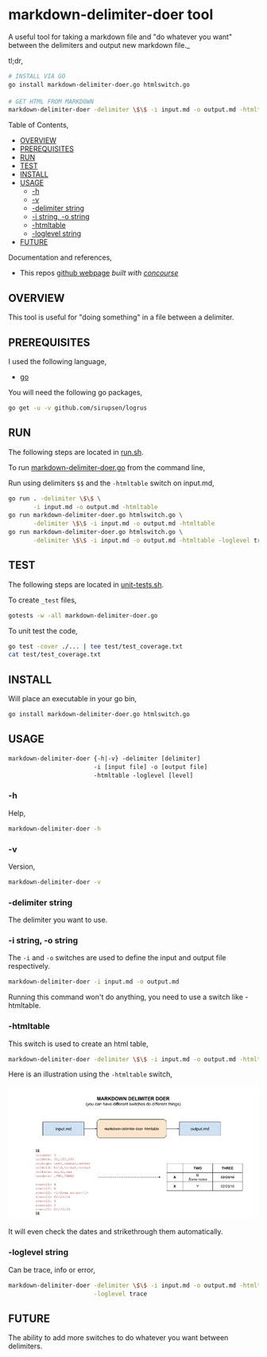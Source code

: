 # markdown-delimiter-doer tool

A useful tool for
taking a markdown file and "do whatever you want" between the delimiters
and output new markdown file._

tl;dr,

```bash
# INSTALL VIA GO
go install markdown-delimiter-doer.go htmlswitch.go

# GET HTML FROM MARKDOWN
markdown-delimiter-doer -delimiter \$\$ -i input.md -o output.md -htmltable
```

Table of Contents,

* [OVERVIEW](https://github.com/JeffDeCola/my-go-tools/tree/master/markdown-tools/markdown-delimiter-doer#overview)
* [PREREQUISITES](https://github.com/JeffDeCola/my-go-tools/tree/master/markdown-tools/markdown-delimiter-doer#prerequisites)
* [RUN](https://github.com/JeffDeCola/my-go-tools/tree/master/markdown-tools/markdown-delimiter-doer#run)
* [TEST](https://github.com/JeffDeCola/my-go-tools/tree/master/markdown-tools/markdown-delimiter-doer#test)
* [INSTALL](https://github.com/JeffDeCola/my-go-tools/tree/master/markdown-tools/markdown-delimiter-doer#install)
* [USAGE](https://github.com/JeffDeCola/my-go-tools/tree/master/markdown-tools/markdown-delimiter-doer#usage)
  * [-h](https://github.com/JeffDeCola/my-go-tools/tree/master/markdown-tools/markdown-delimiter-doer#-h)
  * [-v](https://github.com/JeffDeCola/my-go-tools/tree/master/markdown-tools/markdown-delimiter-doer#-v)
  * [-delimiter string](https://github.com/JeffDeCola/my-go-tools/tree/master/markdown-tools/markdown-delimiter-doer#-delimiter-string)
  * [-i string, -o string](https://github.com/JeffDeCola/my-go-tools/tree/master/markdown-tools/markdown-delimiter-doer#-i-string--o-string)
  * [-htmltable](https://github.com/JeffDeCola/my-go-tools/tree/master/markdown-tools/markdown-delimiter-doer#-htmltable)
  * [-loglevel string](https://github.com/JeffDeCola/my-go-tools/tree/master/markdown-tools/markdown-delimiter-doer#-loglevel-string)
* [FUTURE](https://github.com/JeffDeCola/my-go-tools/tree/master/markdown-tools/markdown-delimiter-doer#future)

Documentation and references,

* This repos
  [github webpage](https://jeffdecola.github.io/my-go-tools/)
  _built with
  [concourse](https://github.com/JeffDeCola/my-go-tools/blob/master/ci-README.md)_

## OVERVIEW

This tool is useful for "doing something" in a file between a delimiter.

## PREREQUISITES

I used the following language,

* [go](https://github.com/JeffDeCola/my-cheat-sheets/tree/master/software/development/languages/go-cheat-sheet)

You will need the following go packages,

```bash
go get -u -v github.com/sirupsen/logrus
```

## RUN

The following steps are located in
[run.sh](https://github.com/JeffDeCola/my-go-tools/blob/master/markdown-tools/markdown-delimiter-doer/run.sh).

To run
[markdown-delimiter-doer.go](https://github.com/JeffDeCola/my-go-tools/blob/master/markdown-tools/markdown-delimiter-doer/markdown-delimiter-doer.go)
from the command line,

Run using delimiters `$$` and the `-htmltable` switch on input.md,

```bash
go run . -delimiter \$\$ \
       -i input.md -o output.md -htmltable
go run markdown-delimiter-doer.go htmlswitch.go \
       -delimiter \$\$ -i input.md -o output.md -htmltable
go run markdown-delimiter-doer.go htmlswitch.go \
       -delimiter \$\$ -i input.md -o output.md -htmltable -loglevel trace
```

## TEST

The following steps are located in
[unit-tests.sh](https://github.com/JeffDeCola/my-go-tools/blob/master/markdown-tools/markdown-delimiter-doer/test/unit-tests.sh).

To create `_test` files,

```bash
gotests -w -all markdown-delimiter-doer.go
```

To unit test the code,

```bash
go test -cover ./... | tee test/test_coverage.txt
cat test/test_coverage.txt
```

## INSTALL

Will place an executable in your go bin,

```bash
go install markdown-delimiter-doer.go htmlswitch.go
```

## USAGE

```txt
markdown-delimiter-doer {-h|-v} -delimiter [delimiter]
                        -i [input file] -o [output file]
                        -htmltable -loglevel [level]
```

### -h

Help,

```bash
markdown-delimiter-doer -h
```

### -v

Version,

```bash
markdown-delimiter-doer -v
```

### -delimiter string

The delimiter you want to use.

### -i string, -o string

The `-i` and `-o` switches are used to define the input and output file respectively.

```bash
markdown-delimiter-doer -i input.md -o output.md
```

Running this command won't do anything, you need to use a switch like -htmltable.

### -htmltable

This switch is used to create an html table,

```bash
markdown-delimiter-doer -delimiter \$\$ -i input.md -o output.md -htmltable
```

Here is an illustration using the `-htmltable` switch,

![IMAGE - markdown-delimiter-doer - IMAGE](../../docs/pics/markdown-delimiter-doer.jpg)

It will even check the dates and strikethrough them automatically.

### -loglevel string

Can be trace, info or error,

```bash
markdown-delimiter-doer -delimiter \$\$ -i input.md -o output.md -htmltable \
                        -loglevel trace
```

## FUTURE

The ability to add more switches to do whatever you want between delimiters.
